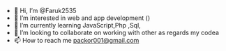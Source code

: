- 👋 Hi, I’m @Faruk2535
- 👀 I’m interested in web  and app development ()
- 🌱 I’m currently learning JavaScript,Php ,Sql, 
- 💞️ I’m looking to collaborate on working with other as regards my codea
- 📫 How to reach me packor001@gmail.com

<!---
Faruk2535/Faruk2535 is a ✨ special ✨ repository because its `README.md` (this file) appears on your GitHub profile.
You can click the Preview link to take a look at your changes.
--->
